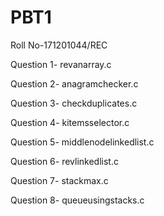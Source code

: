 # PBT1
Roll No-171201044/REC

Question 1- revanarray.c

Question 2- anagramchecker.c

Question 3- checkduplicates.c

Question 4- kitemsselector.c

Question 5- middlenodelinkedlist.c

Question 6- revlinkedlist.c

Question 7- stackmax.c

Question 8- queueusingstacks.c
